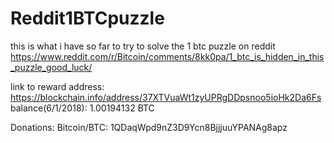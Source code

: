 # Reddit1BTCpuzzle
this is what i have so far to try to solve the 1 btc puzzle on reddit https://www.reddit.com/r/Bitcoin/comments/8kk0pa/1_btc_is_hidden_in_this_puzzle_good_luck/

link to reward address: https://blockchain.info/address/37XTVuaWt1zyUPRgDDpsnoo5ioHk2Da6Fs
balance(6/1/2018): 1.00194132 BTC

Donations:
Bitcoin/BTC: 1QDaqWpd9nZ3D9Ycn8BjjjuuYPANAg8apz

